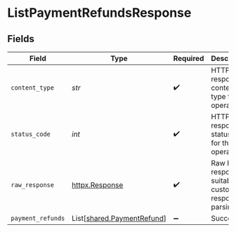 # ListPaymentRefundsResponse


## Fields

| Field                                                              | Type                                                               | Required                                                           | Description                                                        |
| ------------------------------------------------------------------ | ------------------------------------------------------------------ | ------------------------------------------------------------------ | ------------------------------------------------------------------ |
| `content_type`                                                     | *str*                                                              | :heavy_check_mark:                                                 | HTTP response content type for this operation                      |
| `status_code`                                                      | *int*                                                              | :heavy_check_mark:                                                 | HTTP response status code for this operation                       |
| `raw_response`                                                     | [httpx.Response](https://www.python-httpx.org/api/#response)       | :heavy_check_mark:                                                 | Raw HTTP response; suitable for custom response parsing            |
| `payment_refunds`                                                  | List[[shared.PaymentRefund](../../models/shared/paymentrefund.md)] | :heavy_minus_sign:                                                 | Successful                                                         |